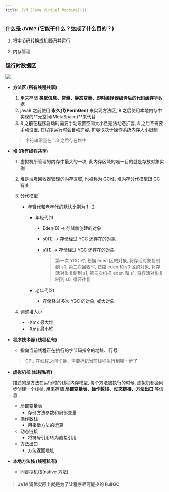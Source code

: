 ```yaml
---
title: JVM (Java Virtual Machine)(1)
---
```



### 什么是 JVM? (它能干什么？达成了什么目的？)

1. 将字节码转换成机器码并运行

2. 内存管理

### 运行时数据区

![](https://gitee.com/Lyingfromyou/blog_img/raw/master/img/JVM运行时数据区.png)

- **方法区 (所有线程共享)**

  1. 用来存储 **类型信息、常量、静态变量、即时编译器编译后的代码缓存**等数据
  2. java8 之前使用 **永久代(PermGen)** 来实现方法区, 8 之后使用本地内存中实现的**元空间(MetaSpace)**来代替
  3. 8 之前在程序启动时需要手动设置空间大小且无法动态扩容, 8 之后不需要手动设置, 在程序运行时会自动扩容, 扩容取决于操作系统内存大小限制

  > 字符串常量在 1.8 之后存在堆中

- **堆 (所有线程共享)**

  1. 虚拟机所管理的内存中最大的一块, 此内存区域的唯一目的就是存放对象实例

  2. 堆是垃圾回收器管理的内存区域, 也被称为 GC堆, 堆内存分代模型跟 GC 有关

  3. 分代模型

     - 年轻代和老年代的默认比例为 1 : 2

       - 年轻代(1)

         - Eden(8) -> 存储新创建的对象

         - s0(1) -> 存储经过 YGC 还存在的对象

         - s1(1) -> 存储经过 YGC 还存在的对象

           > 第一次 YGC 时, 扫描 eden 区的对象, 将存活对象复制到 s0, 第二次回收时, 扫描 eden 和 s0 区的对象, 将存活对象复制到 s1, 第三次扫描 eden 和 s1, 将存活对象复制到 s0, 循环往复

       - 老年代(2)

         - 存储经过多次 YGC 的对象, 或大对象

  4. 调整堆大小

     - -Xmx 最大堆
     - -Xms 最小堆

  

- **程序技术器 (线程私有)**

  - 指向当前线程正在执行的字节码指令的地址、行号

  > CPU 在线程之间切换，需要标记当前线程执行到哪一步了

- **虚拟机栈 (线程私有)**

  描述的是方法在运行时的线程内存模型, 每个方法被执行的时候, 虚拟机都会同步创建一个栈帧, 用来存储 **局部变量表、操作数栈、动态链接、方法出口** 等信息

  - 局部变量表
    - 存储方法参数和局部变量
  - 操作数栈
    - 用来做方法的运算
  - 动态链接
    - 将符号引用转为直接引用
  - 方法出口
    - 方法返回地址

- **本地方法栈 (线程私有)**

  - 同虚拟机栈(native 方法)

> #### **JVM 调优实际上就是为了让程序尽可能少的 FullGC**